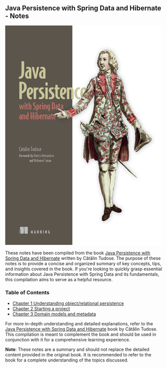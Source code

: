## Java Persistence with Spring Data and Hibernate - Notes

<img src="images/java-persistence-with-spring-and-hibernate.jpeg" width="500" height="700" alt="Java Persistence with Spring Data and Hibernate">

These notes have been compiled from the book [Java Persistence with Spring Data and Hibernate](https://www.manning.com/books/java-persistence-with-spring-data-and-hibernate) written by Cătălin Tudose. The purpose of these notes is to provide a concise and organized summary of key concepts, tips, and insights covered in the book. If you're looking to quickly grasp essential information about Java Persistence with Spring Data and its fundamentals, this compilation aims to serve as a helpful resource.

### Table of Contents
- [Chapter 1 Understanding object/relational persistence](ch1%20-%20Understanding%20object-relational%20persistence)
- [Chapter 2 Starting a project](ch2%20-%20Starting%20a%20project)
- [Chapter 3 Domain models and metadata](ch3%20-%20Domain%20models%20and%20metadata)

For more in-depth understanding and detailed explanations, refer to the [Java Persistence with Spring Data and Hibernate](https://www.manning.com/books/java-persistence-with-spring-data-and-hibernate) book by Cătălin Tudose. This compilation is meant to complement the book and should be used in conjunction with it for a comprehensive learning experience.

**Note**: These notes are a summary and should not replace the detailed content provided in the original book. It is recommended to refer to the book for a complete understanding of the topics discussed.